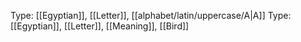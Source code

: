 Type: [[Egyptian]], [[Letter]], [[alphabet/latin/uppercase/A|A]]
Type: [[Egyptian]], [[Letter]], [[Meaning]], [[Bird]]